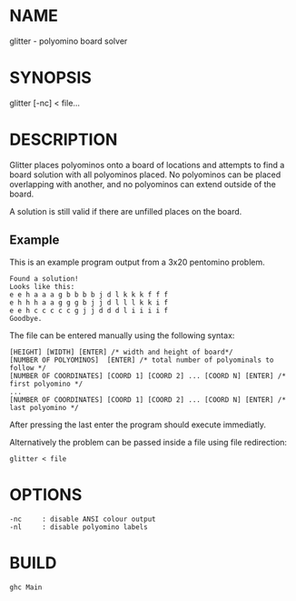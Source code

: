 # NAME

glitter - polyomino board solver

# SYNOPSIS

glitter [-nc] < file...

# DESCRIPTION

Glitter places polyominos onto a board of locations and attempts to find a board solution with all polyominos placed. No polyominos can be placed overlapping with another, and no polyominos can extend outside of the board. 

A solution is still valid if there are unfilled places on the board.

## Example

This is an example program output from a 3x20 pentomino problem.

	Found a solution!
	Looks like this: 
	e e h a a a g b b b b j d l k k k f f f 
	e h h h a a g g g b j j d l l l k k i f 
	e e h c c c c c g j j d d d l i i i i f 
	Goodbye.

The file can be entered manually using the following syntax:

	[HEIGHT] [WIDTH] [ENTER] /* width and height of board*/
	[NUMBER OF POLYOMINOS]  [ENTER] /* total number of polyominals to follow */
	[NUMBER OF COORDINATES] [COORD 1] [COORD 2] ... [COORD N] [ENTER] /* first polyomino */
	...
	[NUMBER OF COORDINATES] [COORD 1] [COORD 2] ... [COORD N] [ENTER] /* last polyomino */
After pressing the last enter the program should execute immediatly.

Alternatively the problem can be passed inside a file using file redirection:

	glitter < file

# OPTIONS

	-nc     : disable ANSI colour output
	-nl     : disable polyomino labels

# BUILD

	ghc Main
